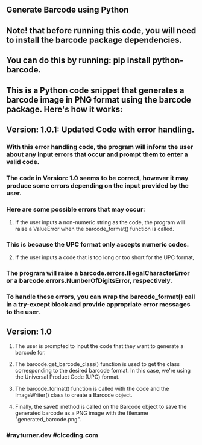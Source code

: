 ## Generate Barcode using Python

## Note! that before running this code, you will need to install the barcode package dependencies.
## You can do this by running: pip install python-barcode.

## This is a Python code snippet that generates a barcode image in PNG format using the barcode package. Here's how it works:

## Version: 1.0.1: Updated Code with error handling.

### With this error handling code, the program will inform the user about any input errors that occur and prompt them to enter a valid code.

### The code in Version: 1.0 seems to be correct, however it may produce some errors depending on the input provided by the user.
### Here are some possible errors that may occur:

1. If the user inputs a non-numeric string as the code, the program will raise a ValueError when the barcode_format() function is called.
### This is because the UPC format only accepts numeric codes.

2. If the user inputs a code that is too long or too short for the UPC format,
### The program will raise a barcode.errors.IllegalCharacterError or a barcode.errors.NumberOfDigitsError, respectively.

### To handle these errors, you can wrap the barcode_format() call in a try-except block and provide appropriate error messages to the user.


## Version: 1.0
1. The user is prompted to input the code that they want to generate a barcode for.

2. The barcode.get_barcode_class() function is used to get the class corresponding to the desired barcode format. In this case, we're using the Universal Product Code (UPC) format.

3. The barcode_format() function is called with the code and the ImageWriter() class to create a Barcode object.

4. Finally, the save() method is called on the Barcode object to save the generated barcode as a PNG image with the filename "generated_barcode.png".


### #rayturner.dev  #clcoding.com